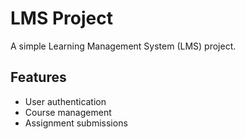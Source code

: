 # LMS Project

A simple Learning Management System (LMS) project.

## Features

- User authentication
- Course management
- Assignment submissions